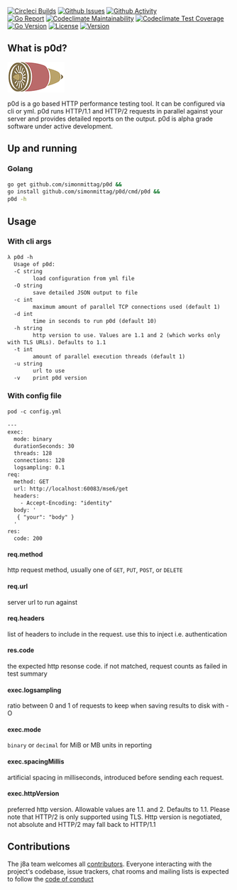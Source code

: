 [![Circleci Builds](https://circleci.com/gh/simonmittag/p0d.svg?style=shield)](https://circleci.com/gh/simonmittag/p0d)
[![Github Issues](https://img.shields.io/github/issues/simonmittag/p0d)](https://github.com/simonmittag/p0d/issues)
[![Github Activity](https://img.shields.io/github/commit-activity/m/simonmittag/p0d)](https://img.shields.io/github/commit-activity/m/simonmittag/p0d)  
[![Go Report](https://goreportcard.com/badge/github.com/simonmittag/p0d)](https://goreportcard.com/report/github.com/simonmittag/p0d)
[![Codeclimate Maintainability](https://api.codeclimate.com/v1/badges/06a7484f009ea48a3832/maintainability)](https://codeclimate.com/github/simonmittag/p0d/maintainability)
[![Codeclimate Test Coverage](https://api.codeclimate.com/v1/badges/06a7484f009ea48a3832/test_coverage)](https://codeclimate.com/github/simonmittag/p0d/test_coverage)
[![Go Version](https://img.shields.io/github/go-mod/go-version/simonmittag/p0d)](https://img.shields.io/github/go-mod/go-version/simonmittag/p0d)
[![License](https://img.shields.io/badge/License-Apache%202.0-blue.svg)](https://opensource.org/licenses/Apache-2.0)
[![Version](https://img.shields.io/badge/version-0.2.2-orange)](https://github.com/simonmittag/p0d)

## What is p0d?
![](p0d.png)

p0d is a go based HTTP performance testing tool. It can be configured via cli or yml. p0d
runs HTTP/1.1 and HTTP/2 requests in parallel against your server and provides detailed
reports on the output. p0d is alpha grade software under active development.

## Up and running

### Golang
```bash
go get github.com/simonmittag/p0d && 
go install github.com/simonmittag/p0d/cmd/p0d && 
p0d -h
```

## Usage

### With cli args
```
λ p0d -h
  Usage of p0d:
  -C string
        load configuration from yml file
  -O string
        save detailed JSON output to file
  -c int
        maximum amount of parallel TCP connections used (default 1)
  -d int
        time in seconds to run p0d (default 10)
  -h string
        http version to use. Values are 1.1 and 2 (which works only with TLS URLs). Defaults to 1.1
  -t int
        amount of parallel execution threads (default 1)
  -u string
        url to use
  -v    print p0d version
```

### With config file
`pod -c config.yml`

```
---
exec:
  mode: binary
  durationSeconds: 30
  threads: 128
  connections: 128
  logsampling: 0.1
req:
  method: GET
  url: http://localhost:60083/mse6/get
  headers:
    - Accept-Encoding: "identity"
  body: '
   { "your": "body" }
  '
res:
  code: 200
```

#### req.method
http request method, usually one of `GET`, `PUT`, `POST`, or `DELETE`

#### req.url
server url to run against

#### req.headers
list of headers to include in the request. use this to inject i.e. authentication

#### res.code
the expected http resonse code. if not matched, request counts as failed in test summary

#### exec.logsampling
ratio between 0 and 1 of requests to keep when saving results to disk with -O

#### exec.mode
`binary` or `decimal` for MiB or MB units in reporting

#### exec.spacingMillis
artificial spacing in milliseconds, introduced before sending each request.

#### exec.httpVersion
preferred http version. Allowable values are 1.1. and 2. Defaults to 1.1. Please note that HTTP/2 is only
supported using TLS. Http version is negotiated, not absolute and HTTP/2 may fall back to HTTP/1.1

## Contributions

The j8a team welcomes all [contributors](https://github.com/simonmittag/p0d/blob/master/CONTRIBUTING.md). Everyone
interacting with the project's codebase, issue trackers, chat rooms and mailing lists is expected to follow
the [code of conduct](https://github.com/simonmittag/p0d/blob/master/CODE_OF_CONDUCT.md)